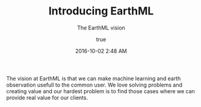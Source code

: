 ﻿---
layout: ReadArticle
title: Introducing EarthML
subtitle: The EarthML vision
description: Learn about the EarthML vision
date: 2016-10-02 2:48 AM
alias: /2016/10/02/introducing-earthml/
author:
  name: Poul K. Sørensen
  mail: poul@earthml.com
  url: https://twitter.com/pksorensen
  avatar: https://s.gravatar.com/avatar/9003d0ada00ae43a199d7a5fa1be7714?s=80
design:
  bg_color: "#0D3483"
  image: https://cdn.auth0.com/blog/authenticate-linkedin-aspnetcore/logo.png
tags:
- EarthML
---


The vision at EarthML is that we can make machine learning and earth observation usefull to the common user. 
We love solving problems and creating value and our hardest problem is to find those cases where we can provide real value for our clients.



 
